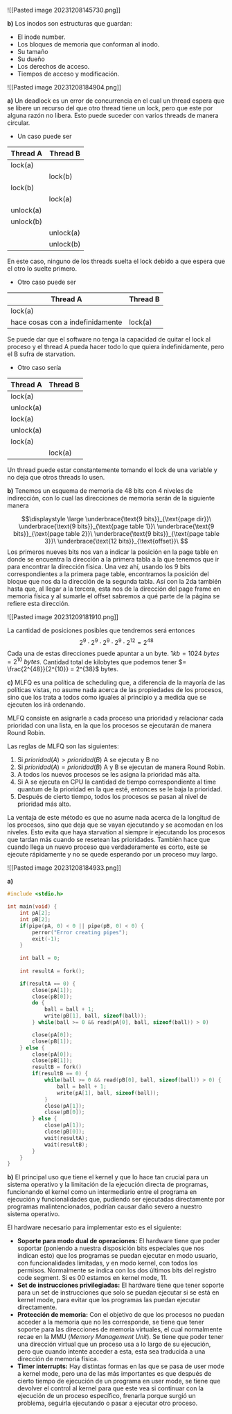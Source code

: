 ![[Pasted image 20231208145730.png]]

**b)** Los inodos son estructuras que guardan:
- El inode number.
- Los bloques de memoria que conforman al inodo.
- Su tamaño
- Su dueño
- Los derechos de acceso.
- Tiempos de acceso y modificación.

![[Pasted image 20231208184904.png]]

**a)** Un deadlock es un error de concurrencia en el cual un thread espera que se libere un recurso del que otro thread tiene un lock, pero que este por alguna razón no libera. Esto puede suceder con varios threads de manera circular.

- Un caso puede ser

| Thread A | Thread B |
| - | - |
| lock(a) | |
| | lock(b) |
| lock(b) | |
| | lock(a) |
|unlock(a) | |
| unlock(b) | |
| | unlock(a) |
| | unlock(b) |

En este caso, ninguno de los threads suelta el lock debido a que espera que el otro lo suelte primero.

- Otro caso puede ser

| Thread A | Thread B |
| - | - |
| lock(a) | |
| hace cosas con a indefinidamente | lock(a) |

Se puede dar que el software no tenga la capacidad de quitar el lock al proceso y el thread A pueda hacer todo lo que quiera indefinidamente, pero el B sufra de starvation.

- Otro caso sería

| Thread A | Thread B |
| - | - |
| lock(a) | |
| unlock(a) | |
| lock(a) | |
| unlock(a) | |
| lock(a) | |
| | lock(a) |

Un thread puede estar constantemente tomando el lock de una variable y no deja que otros threads lo usen.

**b)** Tenemos un esquema de memoria de 48 bits con 4 niveles de indirección, con lo cual las direcciones de memoria serán de la siguiente manera

$$\displaystyle \large \underbrace{\text{9 bits}}_{\text{page dir}}\ \underbrace{\text{9 bits}}_{\text{page table 1}}\ \underbrace{\text{9 bits}}_{\text{page table 2}}\ \underbrace{\text{9 bits}}_{\text{page table 3}}\ \underbrace{\text{12 bits}}_{\text{offset}}\ $$ 
Los primeros nueves bits nos van a indicar la posición en la page table en donde se encuentra la dirección a la primera tabla a la que tenemos que ir para encontrar la dirección física. Una vez ahí, usando los 9 bits correspondientes a la primera page table, encontramos la posición del bloque que nos da la dirección de la segunda tabla. Así con la 2da también hasta que, al llegar a la tercera, esta nos de la dirección del page frame en memoria física y al sumarle el offset sabremos a qué parte de la página se refiere esta dirección.

![[Pasted image 20231209181910.png]]

La cantidad de posiciones posibles que tendremos será entonces $$2^9 \cdot 2^9 \cdot 2^9 \cdot 2^9 \cdot 2^{12} = 2^{48}$$
Cada una de estas direcciones puede apuntar a un byte. $1kb = 1024 \ bytes = 2^{10} \ bytes$.
Cantidad total de kilobytes que podemos tener $= \frac{2^{48}}{2^{10}} = 2^{38}$ bytes. 

**c)** MLFQ es una política de scheduling que, a diferencia de la mayoría de las políticas vistas, no asume nada acerca de las propiedades de los procesos, sino que los trata a todos como iguales al principio y a medida que se ejecuten los irá ordenando.

MLFQ consiste en asignarle a cada proceso una prioridad y relacionar cada prioridad con una lista, en la que los procesos se ejecutarán de manera Round Robin.

Las reglas de MLFQ son las siguientes:
1. Si $prioridad(A) > prioridad(B)$ A se ejecuta y B no
2. Si $prioridad(A) = prioridad(B)$ A y B se ejecutan de manera Round Robin.
3. A todos los nuevos procesos se les asigna la prioridad más alta.
4. Si A se ejecuta en CPU la cantidad de tiempo correspondiente al time quantum de la prioridad en la que esté, entonces se le baja la prioridad.
5. Después de cierto tiempo, todos los procesos se pasan al nivel de prioridad más alto.

La ventaja de este método es que no asume nada acerca de la longitud de los procesos, sino que deja que se vayan ejecutando y se acomodan en los niveles. Esto evita que haya starvation al siempre ir ejecutando los procesos que tardan más cuando se resetean las prioridades. También hace que cuando llega un nuevo proceso que verdaderamente es corto, este se ejecute rápidamente y no se quede esperando por un proceso muy largo.

![[Pasted image 20231208184933.png]]

**a)**

```c
#include <stdio.h>

int main(void) {
	int pA[2];
	int pB[2];
	if(pipe(pA, 0) < 0 || pipe(pB, 0) < 0) {
		perror("Error creating pipes");
		exit(-1);
	}
	
	int ball = 0;
	
	int resultA = fork();

	if(resultA == 0) {
		close(pA[1]);
		close(pB[0]);		
		do {
			ball = ball + 1;
			write(pB[1], ball, sizeof(ball));
		} while(ball >= 0 && read(pA[0], ball, sizeof(ball)) > 0)

		close(pA[0]);
		close(pB[1]);
	} else {
		close(pA[0]);
		close(pB[1]);
		resultB = fork()
		if(resultB == 0) {
			while(ball >= 0 && read(pB[0], ball, sizeof(ball)) > 0) {
				ball = ball + 1;
				write(pA[1], ball, sizeof(ball));
			}
			close(pA[1]);
			close(pB[0]);
		} else {
			close(pA[1]);
			close(pB[0]);
			wait(resultA);
			wait(resultB);
		}
	}
}
```

**b)** El principal uso que tiene el kernel y que lo hace tan crucial para un sistema operativo y la limitación de la ejecución directa de programas, funcionando el kernel como un intermediario entre el programa en ejecución y funcionalidades que, pudiendo ser ejecutadas directamente por programas malintencionados, podrían causar daño severo a nuestro sistema operativo.

El hardware necesario para implementar esto es el siguiente:
- **Soporte para modo dual de operaciones:** El hardware tiene que poder soportar (poniendo a nuestra disposición bits especiales que nos indican esto) que los programas se puedan ejecutar en modo usuario, con funcionalidades limitadas, y en modo kernel, con todos los permisos. Normalmente se indica con los dos últimos bits del registro code segment. Si es 00 estamos en kernel mode, 11.
- **Set de instrucciones privilegiadas:** El hardware tiene que tener soporte para un set de instrucciones que solo se puedan ejecutar si se está en kernel mode, para evitar que los programas las puedan ejecutar directamente.
- **Protección de memoria:** Con el objetivo de que los procesos no puedan acceder a la memoria que no les corresponde, se tiene que tener soporte para las direcciones de memoria virtuales, el cual normalmente recae en la MMU (*Memory Management Unit*). Se tiene que poder tener una dirección virtual que un proceso usa a lo largo de su ejecución, pero que cuando intente acceder a esta, esta sea traducida a una dirección de memoria física.
- **Timer interrupts:** Hay distintas formas en las que se pasa de user mode a kernel mode, pero una de las más importantes es que después de cierto tiempo de ejecución de un programa en user mode, se tiene que devolver el control al kernel para que este vea si continuar con la ejecución de un proceso específico, frenarla porque surgió un problema, seguirla ejecutando o pasar a ejecutar otro proceso.